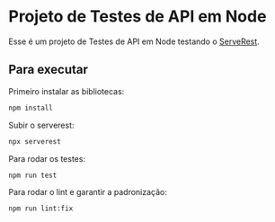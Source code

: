 # Projeto de Testes de API em Node

Esse é um projeto de Testes de API em Node testando o [ServeRest](https://github.com/PauloGoncalvesBH/ServeRest).

## Para executar

Primeiro instalar as bibliotecas:

```sh
npm install
```

Subir o serverest:
```sh
npx serverest
``` 

Para rodar os testes:

```sh
npm run test
```

Para rodar o lint e garantir a padronização:

```sh
npm run lint:fix
```
